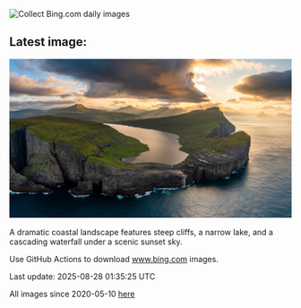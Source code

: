 ![Collect Bing.com daily images](https://github.com/counter2015/bing-daily-images/workflows/Collect%20Bing.com%20daily%20images/badge.svg)
## Latest image:
![](images/FaroeLake.jpg)

A dramatic coastal landscape features steep cliffs, a narrow lake, and a cascading waterfall under a scenic sunset sky.

Use GitHub Actions to download www.bing.com images.

Last update: 2025-08-28 01:35:25 UTC

All images since 2020-05-10 [here](https://github.com/counter2015/bing-daily-images/tree/master/images)
